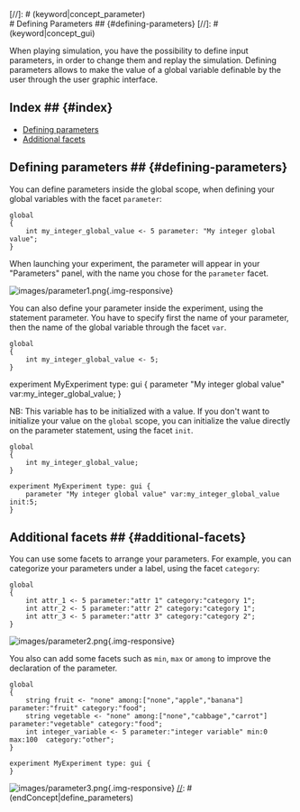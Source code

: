 [//]: # (startConcept|define_parameters)
<section class='concept-graph' markdown='1' id ='concept_27_0_19_define-parameters'>
[//]: # (keyword|concept_parameter)
<div class='gama-keyword-style' id ='27_0_84_concept-parameter'></div>
# Defining Parameters ## {#defining-parameters}
[//]: # (keyword|concept_gui)
<div class='gama-keyword-style' id ='27_1_52_concept-gui'></div>

When playing simulation, you have the possibility to define input parameters, in order to change them and replay the simulation. Defining parameters allows to make the value of a global variable definable by the user through the user graphic interface.

## Index ## {#index}

* [Defining parameters](tutorials#defining-parameters)
* [Additional facets](tutorials#additional-facets)

## Defining parameters ## {#defining-parameters}

You can define parameters inside the global scope, when defining your global variables with the facet `parameter`:

```
global
{
	int my_integer_global_value <- 5 parameter: "My integer global value";
}
```

When launching your experiment, the parameter will appear in your "Parameters" panel, with the name you chose for the `parameter` facet.

![images/parameter1.png](gm_wiki/resources/images/definingGUIExperiment/parameter1.png){.img-responsive}

You can also define your parameter inside the experiment, using the statement parameter. You have to specify first the name of your parameter, then the name of the global variable through the facet `var`.

```
global
{
	int my_integer_global_value <- 5;
}
```

experiment MyExperiment type: gui {
	parameter "My integer global value" var:my_integer_global_value;
}

NB: This variable has to be initialized with a value. If you don't want to initialize your value on the `global` scope, you can initialize the value directly on the parameter statement, using the facet `init`.

```
global
{
	int my_integer_global_value;
}

experiment MyExperiment type: gui {
	parameter "My integer global value" var:my_integer_global_value init:5;
}
```

## Additional facets ## {#additional-facets}

You can use some facets to arrange your parameters. For example, you can categorize your parameters under a label, using the facet `category`:

```
global
{
	int attr_1 <- 5 parameter:"attr 1" category:"category 1";
	int attr_2 <- 5 parameter:"attr 2" category:"category 1";
	int attr_3 <- 5 parameter:"attr 3" category:"category 2";
}
```

![images/parameter2.png](gm_wiki/resources/images/definingGUIExperiment/parameter2.png){.img-responsive}

You also can add some facets such as `min`, `max` or `among` to improve the declaration of the parameter.

```
global
{
	string fruit <- "none" among:["none","apple","banana"] parameter:"fruit" category:"food";
	string vegetable <- "none" among:["none","cabbage","carrot"] parameter:"vegetable" category:"food";
	int integer_variable <- 5 parameter:"integer variable" min:0 max:100  category:"other";
}

experiment MyExperiment type: gui {
}
```

![images/parameter3.png](gm_wiki/resources/images/definingGUIExperiment/parameter3.png){.img-responsive}
[//]: # (endConcept|define_parameters)
</section>